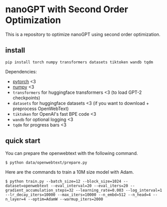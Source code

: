 
# nanoGPT with Second Order Optimization

This is a repository to optimize nanoGPT using second order optimization.

## install

```
pip install torch numpy transformers datasets tiktoken wandb tqdm
```

Dependencies:

- [pytorch](https://pytorch.org) <3
- [numpy](https://numpy.org/install/) <3
-  `transformers` for huggingface transformers <3 (to load GPT-2 checkpoints)
-  `datasets` for huggingface datasets <3 (if you want to download + preprocess OpenWebText)
-  `tiktoken` for OpenAI's fast BPE code <3
-  `wandb` for optional logging <3
-  `tqdm` for progress bars <3

## quick start

You can prepare the openwebtext with the following command.

```
$ python data/openwebtext/prepare.py
```

Here are the commands to train a 10M size model with Adam.

```
$ python train.py --batch_size=12 --block_size=1024 --dataset=openwebtext --eval_interval=20 --eval_iters=20 --gradient_accumulation_steps=32 --learning_rate=0.003 --log_interval=1 --lr_decay_iters=10000 --max_iters=10000 --n_embd=512 --n_head=4 --n_layer=4 --optim=AdamW --warmup_iters=2000
```